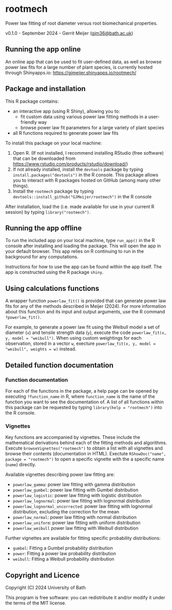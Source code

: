 # rootmech

Power law fitting of root diameter versus root biomechanical properties.

v0.1.0 - September 2024 - Gerrit Meijer (<gjm36@bath.ac.uk>)


## Running the app online

An online app that can be used to fit user-defined data, as well as browse power law fits for a large number of plant species, is currently hosted through Shinyapps.io: <https://gjmeijer.shinyapps.io/rootmech/>


## Package and installation

This R package contains:

* an interactive app (using R Shiny), allowing you to:
  * fit custom data using various power law fitting methods in a user-friendly way
  * browse power law fit parameters for a large variety of plant species
* all R functions required to generate power law fits

To install this package on your local machine:

1. Open R. (If not installed, I recommend installing RStudio (free software) that can be downloaded from https://www.rstudio.com/products/rstudio/download/)
2. If not already installed, install the `devtools` package by typing `install.packages("devtools")` in the R console. This package allows you to interact with R packages hosted on GitHub (among many other things).
3. Install the `rootmech` package by typing `devtools::install_github("GJMeijer/rootmech")` in the R console

After installation, load the (i.e. made available for use in your current R session) by typing `library("rootmech")`.


## Running the app offline

To run the included app on your local machine, type `run_app()` in the R console after installing and loading the package. This will open the app in your default browser. This app relies on R continuing to run in the background for any computations.

Instructions for how to use the app can be found within the app itself. The app is constructed using the R package `shiny`.


## Using calculations functions

A wrapper function `powerlaw_fit()` is provided that can generate power law fits for any of the methods described in Meijer (2024). For more information about this function and its input and output arguments, use the R command `?powerlaw_fit()`.

For example, to generate a power law fit using the Weibull model a set of diameter (`x`) and tensile strength data (`y`), execute the code `powerlaw_fit(x, y, model = "weibull")`. When using custom weightings for each observation, stored in a vector `w`, execture `powerlaw_fit(x, y, model = "weibull", weights = w)` instead.

## Detailed function documentation

### Function documentation

For each of the functions in the package, a help page can be opened by executing `?function_name` in R, where `function_name` is the name of the function you want to see the documentation of. A list of all functions within 
this package can be requested by typing `library(help = "rootmech")` into the R console.

### Vignettes

Key functions are accompanied by vignettes. These include the mathematical 
derivations behind each of the fitting methods and algorithms. Execute `browseVignettes("rootmech")` 
to obtain a list with all vignettes and browse their contents (documentation in HTML). Exectute `RShowDoc("name", package = "rootmech")` to open a specific vignette with the a specific name (`name`)  directly. 

Available vignettes describing power law fitting are:

* `powerlaw_gamma`: power law fitting with gamma distribution
* `powerlaw_gumbel`: power law fitting with Gumbel distribution
* `powerlaw_logistic`: power law fitting with logistic distribution
* `powerlaw_lognormal`: power law fitting with lognormal distribution
* `powerlaw_lognormal_uncorrected`: power law fitting with lognormal distribution, excluding the correction for the mean
* `powerlaw_normal`: power law fitting with normal distribution
* `powerlaw_uniform`: power law fitting with uniform distribution
* `powerlaw_weibull` power law fitting with Weibull distribution

Further vignettes are available for fitting specific probability distributions:

* `gumbel`: Fitting a Gumbel probability distribution 
* `power`: Fitting a power law probability distribution
* `weibull`: Fitting a Weibull probability distribution


## Copyright and Licence

Copyright (C) 2024 University of Bath

This program is free software: you can redistribute it and/or modify it under the terms of the MIT license.
